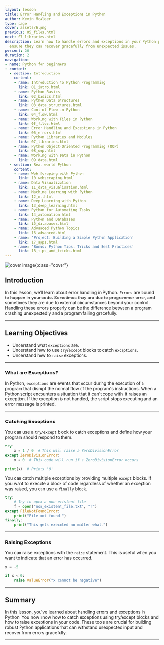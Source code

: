 ```yaml
---
layout: lesson
title: Error Handling and Exceptions in Python
author: Kevin McAleer
type: page
cover: assets/6.png
previous: 05_files.html
next: 07_libraries.html
description: Learn how to handle errors and exceptions in your Python programs to
  ensure they can recover gracefully from unexpected issues.
percent: 30
duration: 2
navigation:
- name: Python for beginners
- content:
  - section: Introduction
    content:
    - name: Introduction to Python Programming
      link: 01_intro.html
    - name: Python Basics
      link: 02_basics.html
    - name: Python Data Structures
      link: 03_data_structures.html
    - name: Control Flow in Python
      link: 04_flow.html
    - name: Working with Files in Python
      link: 05_files.html
    - name: Error Handling and Exceptions in Python
      link: 06_errors.html
    - name: Python Libraries and Modules
      link: 07_libraries.html
    - name: Python Object-Oriented Programming (OOP)
      link: 08_oop.html
    - name: Working with Data in Python
      link: 09_data.html
  - section: Real world Python
    content:
    - name: Web Scraping with Python
      link: 10_webscraping.html
    - name: Data Visualization
      link: 11_data_visualisation.html
    - name: Machine Learning with Python
      link: 12_ml.html
    - name: Deep Learning with Python
      link: 13_deep_learning.html
    - name: Python for Automating Tasks
      link: 14_automation.html
    - name: Python and Databases
      link: 15_databases.html
    - name: Advanced Python Topics
      link: 16_advanced.html
    - name: 'Project: Building a Simple Python Application'
      link: 17_apps.html
    - name: 'Bonus: Python Tips, Tricks and Best Practices'
      link: 18_tips_and_tricks.html
---
```



![cover image]({{page.cover}}){:class="cover"}

## Introduction

In this lesson, we'll learn about error handling in Python. `Errors` are bound to happen in your code. Sometimes they are due to programmer error, and sometimes they are due to external circumstances beyond your control. Handling these errors properly can be the difference between a program crashing unexpectedly and a program failing gracefully.

---

## Learning Objectives

- Understand what `exceptions` are.
- Understand how to use `try`/`except` blocks to catch `exceptions`.
- Understand how to `raise` exceptions.

---

### What are Exceptions?

In Python, `exceptions` are events that occur during the execution of a program that disrupt the normal flow of the program's instructions. When a Python script encounters a situation that it can't cope with, it raises an exception. If the exception is not handled, the script stops executing and an error message is printed.

---

### Catching Exceptions

You can use a `try/except` block to catch exceptions and define how your program should respond to them.

```python
try:
    x = 1 / 0  # This will raise a ZeroDivisionError
except ZeroDivisionError:
    x = 0  # This code will run if a ZeroDivisionError occurs

print(x)  # Prints '0'
```

You can catch multiple exceptions by providing multiple `except` blocks. If you want to execute a block of code regardless of whether an exception was raised, you can use a `finally` block.

```python
try:
    # Try to open a non-existent file
    f = open("non_existent_file.txt", "r")
except FileNotFoundError:
    print("File not found.")
finally:
    print("This gets executed no matter what.")
```

---

### Raising Exceptions

You can raise exceptions with the `raise` statement. This is useful when you want to indicate that an error has occurred.

```python
x = -5

if x < 0:
    raise ValueError("x cannot be negative")
```

---

## Summary

In this lesson, you've learned about handling errors and exceptions in Python. You now know how to catch exceptions using try/except blocks and how to raise exceptions in your code. These tools are crucial for building robust Python applications that can withstand unexpected input and recover from errors gracefully.

---
